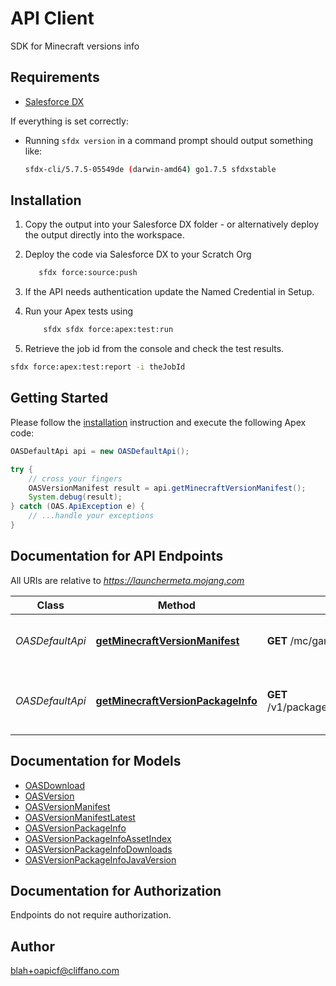 #  API Client


SDK for Minecraft versions info

## Requirements

- [Salesforce DX](https://www.salesforce.com/products/platform/products/salesforce-dx/)

If everything is set correctly:

- Running `sfdx version` in a command prompt should output something like:

  ```bash
  sfdx-cli/5.7.5-05549de (darwin-amd64) go1.7.5 sfdxstable
  ```

## Installation

1. Copy the output into your Salesforce DX folder - or alternatively deploy the output directly into the workspace.
2. Deploy the code via Salesforce DX to your Scratch Org

   ```bash
      sfdx force:source:push
   ```

3. If the API needs authentication update the Named Credential in Setup.
4. Run your Apex tests using

   ```bash
       sfdx sfdx force:apex:test:run
   ```

5. Retrieve the job id from the console and check the test results.

  ```bash
  sfdx force:apex:test:report -i theJobId
  ```

## Getting Started

Please follow the [installation](#installation) instruction and execute the following Apex code:

```java
OASDefaultApi api = new OASDefaultApi();

try {
    // cross your fingers
    OASVersionManifest result = api.getMinecraftVersionManifest();
    System.debug(result);
} catch (OAS.ApiException e) {
    // ...handle your exceptions
}
```

## Documentation for API Endpoints

All URIs are relative to *https://launchermeta.mojang.com*

Class | Method | HTTP request | Description
------------ | ------------- | ------------- | -------------
*OASDefaultApi* | [**getMinecraftVersionManifest**](OASDefaultApi.md#getMinecraftVersionManifest) | **GET** /mc/game/version_manifest.json | Get Minecraft version manifest
*OASDefaultApi* | [**getMinecraftVersionPackageInfo**](OASDefaultApi.md#getMinecraftVersionPackageInfo) | **GET** /v1/packages/{packageId}/{versionId}.json | Get Minecraft version package info


## Documentation for Models

 - [OASDownload](OASDownload.md)
 - [OASVersion](OASVersion.md)
 - [OASVersionManifest](OASVersionManifest.md)
 - [OASVersionManifestLatest](OASVersionManifestLatest.md)
 - [OASVersionPackageInfo](OASVersionPackageInfo.md)
 - [OASVersionPackageInfoAssetIndex](OASVersionPackageInfoAssetIndex.md)
 - [OASVersionPackageInfoDownloads](OASVersionPackageInfoDownloads.md)
 - [OASVersionPackageInfoJavaVersion](OASVersionPackageInfoJavaVersion.md)


## Documentation for Authorization

Endpoints do not require authorization.


## Author

blah+oapicf@cliffano.com

